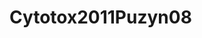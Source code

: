 # Cytotox2011Puzyn08
<a name="material" />
<script type="application/ld+json">

  {
    "@context": "https://schema.org/",
    "@type": "ChemicalSubstance",
    "http://purl.org/dc/terms/conformsTo":
      {
        "@type": "CreativeWork",
        "@id": "https://bioschemas.org/profiles/ChemicalSubstance/0.4-RELEASE/"
      },
    "@id": "https://egonw.github.io/nanowiki/nanowiki1.html#material",
    "name": "Cytotox2011Puzyn08",
    "sameAs: "http://127.0.0.1/mediawiki/index.php/Special:URIResolver/Cytotox2011Puzyn08"
  }
</script>

